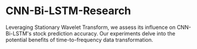 # CNN-Bi-LSTM-Research
Leveraging Stationary Wavelet Transform, we assess its influence on CNN-Bi-LSTM's stock prediction accuracy. Our experiments delve into the potential benefits of time-to-frequency data transformation.
